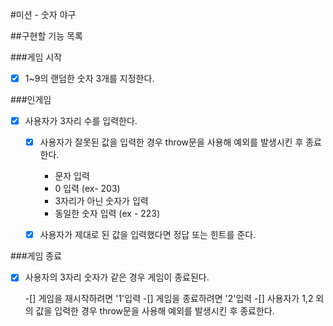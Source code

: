 #미션 - 숫자 야구

##구현할 기능 목록

###게임 시작  
-[x] 1~9의 랜덤한 숫자 3개를 지정한다.

###인게임  
-[x] 사용자가 3자리 수를 입력한다.

    -[x] 사용자가 잘못된 값을 입력한 경우 throw문을 사용해 예외를 발생시킨 후 종료한다.
        - 문자 입력
        - 0 입력 (ex- 203)
        - 3자리가 아닌 숫자가 입력
        - 동일한 숫자 입력 (ex - 223)

    -[x] 사용자가 제대로 된 값을 입력했다면 정답 또는 힌트를 준다.

###게임 종료  
-[x] 사용자의 3자리 숫자가 같은 경우 게임이 종료된다.

    -[] 게임을 재시작하려면 '1'입력
    -[] 게임을 종료하려면 '2'입력
    -[] 사용자가 1,2 외의 값을 입력한 경우 throw문을 사용해 예외를 발생시킨 후 종료한다.
